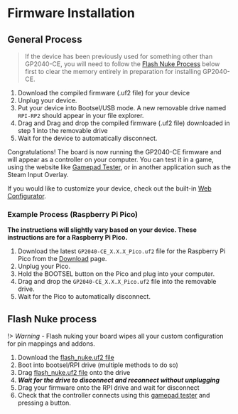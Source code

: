 # Firmware Installation

## General Process

> If the device has been previously used for something other than GP2040-CE, you will need to follow the [Flash Nuke Process](#flash-nuke-process) below first to clear the memory entirely in preparation for installing GP2040-CE.

1. Download the compiled firmware (.uf2 file) for your device
2. Unplug your device.
3. Put your device into Bootsel/USB mode. A new removable drive named `RPI-RP2` should appear in your file explorer.
4. Drag and Drag and drop the compiled firmware (.uf2 file) downloaded in step 1 into the removable drive
5. Wait for the device to automatically disconnect.

Congratulations! The board is now running the GP2040-CE firmware and will appear as a controller on your computer. You can test it in a game, using the website like [Gamepad Tester](https://gamepad-tester.com/), or in another application such as the Steam Input Overlay.

If you would like to customize your device, check out the built-in [Web Configurator](web-configurator).

### Example Process (Raspberry Pi Pico)

**The instructions will slightly vary based on your device. These instructions are for a Raspberry Pi Pico.**

1. Download the latest `GP2040-CE_X.X.X_Pico.uf2` file for the Raspberry Pi Pico from the [Download](download) page.
2. Unplug your Pico.
3. Hold the BOOTSEL button on the Pico and plug into your computer.
4. Drag and drop the `GP2040-CE_X.X.X_Pico.uf2` file into the removable drive.
5. Wait for the Pico to automatically disconnect.

## Flash Nuke process

!> *Warning* - Flash nuking your board wipes all your custom configuration for pin mappings and addons.

1. Download the [flash_nuke.uf2 file](https://raw.githubusercontent.com/OpenStickCommunity/GP2040-CE/main/docs/downloads/flash_nuke.uf2)
2. Boot into bootsel/RPI drive (multiple methods to do so)
3. Drag [flash_nuke.uf2 file](https://raw.githubusercontent.com/OpenStickCommunity/GP2040-CE/main/docs/downloads/flash_nuke.uf2) onto the drive
4. ***Wait for the drive to disconnect and reconnect without unplugging***
5. Drag your firmware onto the RPI drive and wait for disconnect
6. Check that the controller connects using this [gamepad tester](https://hardwaretester.com/gamepad) and pressing a button.
